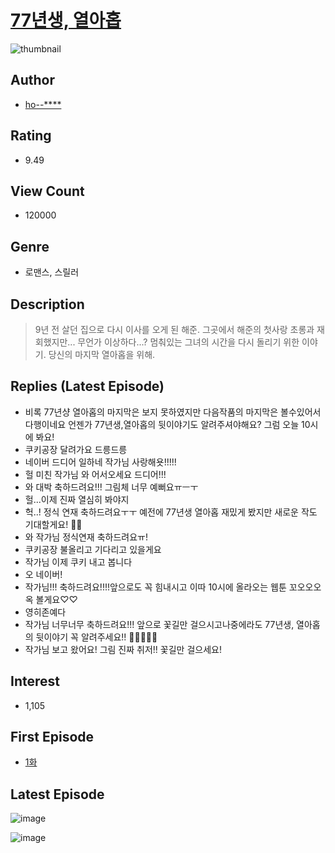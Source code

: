 # [77년생, 열아홉](https://comic.naver.com/bestChallenge/list?titleId=767901)
![thumbnail](https://image-comic.pstatic.net/user_contents_data/challenge_comic/2021/02/22/312270/thumbnail_202x164ce38ab83_94e2_423a_84db_be6666ff5853_00004260.JPEG)

## Author
- [ho--****](https://comic.naver.com/artistTitle?id=312270)

## Rating
- 9.49

## View Count
- 120000

## Genre
- 로맨스, 스릴러

## Description
> 9년 전 살던 집으로 다시 이사를 오게 된 해준. 그곳에서 해준의 첫사랑 초롱과 재회했지만... 무언가 이상하다...? 멈춰있는 그녀의 시간을 다시 돌리기 위한 이야기. 당신의 마지막 열아홉을 위해.

## Replies (Latest Episode)
- 비록 77년샹 열아홉의 마지막은 보지 못하였지만 다음작품의 마지막은 볼수있어서 다행이네요 언젠가 77년생,열아홉의 뒷이야기도 알려주셔야해요? 그럼 오늘 10시에 봐요!
- 쿠키공장 달려가요 드릉드릉
- 네이버 드디어 일하네 작가님 사랑해욧!!!!!
- 헐 미친 작가님 와 어서오세요 드디어!!!
- 와 대박 축하드려요!!! 그림체 너무 예뻐요ㅠㅡㅜ
- 헐...이제 진짜 열심히 봐야지
- 헉..! 정식 연재 축하드려요ㅜㅜ 예전에 77년생 열아홉 재밌게 봤지만 새로운 작도 기대할게요! 🥰🥰
- 와 작가님 정식연재 축하드려요ㅠ!
- 쿠키공장 불올리고 기다리고 있을게요
- 작가님 이제 쿠키 내고 봅니다
- 오 네이버!
- 작가님!!! 축하드려요!!!!앞으로도 꼭 힘내시고 이따 10시에 올라오는 웹툰 꼬오오오옥 볼게요♡♡
- 영히존예다
- 작가님 너무너무 축하드려요!!! 앞으로 꽃길만 걸으시고나중에라도 77년생, 열아홉의 뒷이야기 꼭 알려주세요!! 🌸🌸🌸🌼🌼
- 작가님 보고 왔어요! 그림 진짜 취저!! 꽃길만 걸으세요!

## Interest
- 1,105

## First Episode
- [1화](https://comic.naver.com/bestChallenge/detail?titleId=767901&no=1)

## Latest Episode
![image](https://image-comic.pstatic.net/user_contents_data/challenge_comic/2022/01/22/312270/upload_7162243156805759795.jpeg)

![image](https://image-comic.pstatic.net/user_contents_data/challenge_comic/2022/01/22/312270/upload_4062583556615320117.jpeg)
